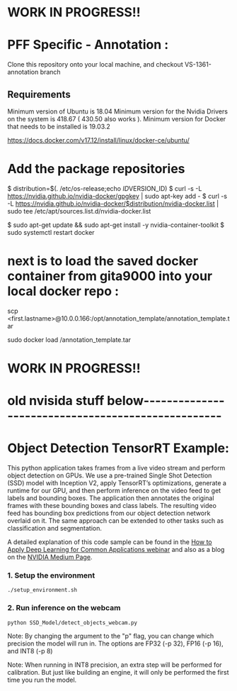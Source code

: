 # WORK IN PROGRESS!!
# PFF Specific - Annotation : 

Clone this repository onto your local machine, and checkout VS-1361-annotation branch

## Requirements

Minimum version of Ubuntu is 18.04
Minimum version for the Nvidia Drivers on the system is 418.67 ( 430.50 also works ).
Minimum version for Docker that needs to be installed is 19.03.2

https://docs.docker.com/v17.12/install/linux/docker-ce/ubuntu/

# Add the package repositories 
$ distribution=$(. /etc/os-release;echo $ID$VERSION_ID)
$ curl -s -L https://nvidia.github.io/nvidia-docker/gpgkey | sudo apt-key add -
$ curl -s -L https://nvidia.github.io/nvidia-docker/$distribution/nvidia-docker.list | sudo tee /etc/apt/sources.list.d/nvidia-docker.list

$ sudo apt-get update && sudo apt-get install -y nvidia-container-toolkit
$ sudo systemctl restart docker

# next is to load the saved docker container from gita9000 into your local docker repo : 

scp <first.lastname>@10.0.0.166:/opt/annotation_template/annotation_template.tar <destination>
    
sudo docker load <destination>/annotation_template.tar

# WORK IN PROGRESS!!

# old nvisida stuff below---------------------------------------------------

# Object Detection TensorRT Example: 
This python application takes frames from a live video stream and perform object detection on GPUs. We use a pre-trained Single Shot Detection (SSD) model with Inception V2, apply TensorRT’s optimizations, generate a runtime for our GPU, and then perform inference on the video feed to get labels and bounding boxes. The application then annotates the original frames with these bounding boxes and class labels. The resulting video feed has bounding box predictions from our object detection network overlaid on it. The same approach can be extended to other tasks such as classification and segmentation.

A detailed explanation of this code sample can be found in the [How to Apply Deep Learning for Common Applications webinar](https://www.nvidia.com/en-us/about-nvidia/webinar-portal/?D2C=2003671) and also as a blog on the [NVIDIA Medium Page](https://medium.com/). 

### 1. Setup the environment

```
./setup_environment.sh
```


### 2. Run inference on the webcam

```
python SSD_Model/detect_objects_webcam.py 
```
Note: By changing the argument to the "p" flag, you can change which precision the model will run in. The options are FP32 (-p 32), FP16 (-p 16), and INT8 (-p 8)

Note: When running in INT8 precision, an extra step will be performed for calibration. But just like building an engine, it will only be performed the first time you run the model. 
